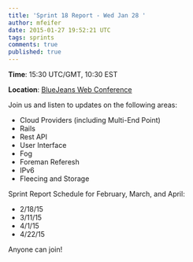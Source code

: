 ```yaml
---
title: 'Sprint 18 Report - Wed Jan 28 '
author: mfeifer
date: 2015-01-27 19:52:21 UTC
tags: sprints
comments: true
published: true
---
```


**Time**:  15:30 UTC/GMT, 10:30 EST

**Location**:   [BlueJeans Web Conference](https://bluejeans.com/946365937)

Join us and listen to updates on the following areas:

- Cloud Providers (including Multi-End Point)
- Rails
- Rest API
- User Interface
- Fog
- Foreman Referesh
- IPv6
- Fleecing and Storage

Sprint Report Schedule for February, March, and April:

* 2/18/15 
* 3/11/15
* 4/1/15 
* 4/22/15

Anyone can join!